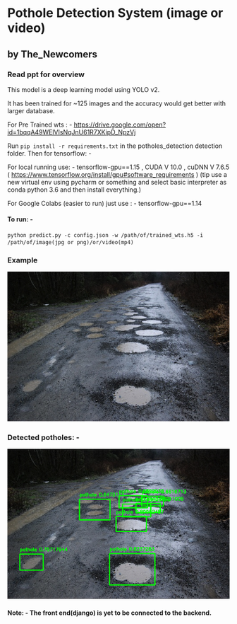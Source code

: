 # Pothole Detection System (image or video)
##               by The_Newcomers
### Read ppt for overview

This model is a deep learning model using YOLO v2.

It has been trained for ~125 images and the accuracy would get better with larger database.

For Pre Trained wts : - https://drive.google.com/open?id=1bqqA49WElVIsNqJnU61R7XKipD_NpzVj

Run `pip install -r requirements.txt` in the potholes_detection detection folder. Then for tensorflow: -

For local running use: - tensorflow-gpu==1.15 , CUDA V 10.0 , cuDNN V 7.6.5  ( https://www.tensorflow.org/install/gpu#software_requirements )
(tip use a new virtual env using pycharm or something and select basic interpreter as conda python 3.6 and then install everything.)

For Google Colabs (easier to run) just use : - tensorflow-gpu==1.14

#### To run: - 
```
python predict.py -c config.json -w /path/of/trained_wts.h5 -i /path/of/image(jpg or png)/or/video(mp4)
```

### Example
![Road with potholes](potholes_detection/images/pothole2.png?raw=true "Road with Potholes")
### Detected potholes: -
![Road with potholes detected](potholes_detection/images/pothole2_detected.png?raw=true "Road with Potholes")

#### Note: - The front end(django) is yet to be connected to the backend.
